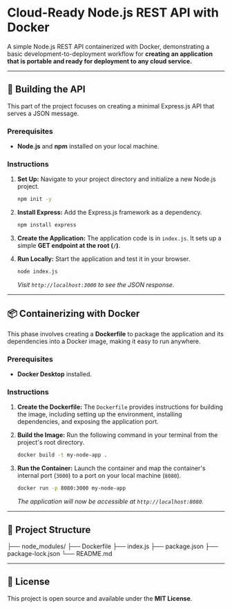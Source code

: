 # Cloud-Ready Node.js REST API with Docker

A simple Node.js REST API containerized with Docker, demonstrating a basic development-to-deployment workflow for **creating an application that is portable and ready for deployment to any cloud service.**

---

## 🚀 Building the API

This part of the project focuses on creating a minimal Express.js API that serves a JSON message.

### Prerequisites

* **Node.js** and **npm** installed on your local machine.

### Instructions

1.  **Set Up:** Navigate to your project directory and initialize a new Node.js project.
    ```bash
    npm init -y
    ```

2.  **Install Express:** Add the Express.js framework as a dependency.
    ```bash
    npm install express
    ```

3.  **Create the Application:** The application code is in `index.js`. It sets up a simple **GET endpoint at the root (`/`)**.

4.  **Run Locally:** Start the application and test it in your browser.
    ```bash
    node index.js
    ```
    *Visit `http://localhost:3000` to see the JSON response.*

---

## 📦 Containerizing with Docker

This phase involves creating a **Dockerfile** to package the application and its dependencies into a Docker image, making it easy to run anywhere.

### Prerequisites

* **Docker Desktop** installed.

### Instructions

1.  **Create the Dockerfile:** The `Dockerfile` provides instructions for building the image, including setting up the environment, installing dependencies, and exposing the application port.

2.  **Build the Image:** Run the following command in your terminal from the project's root directory.
    ```bash
    docker build -t my-node-app .
    ```

3.  **Run the Container:** Launch the container and map the container's internal port (`3000`) to a port on your local machine (`8080`).
    ```bash
    docker run -p 8080:3000 my-node-app
    ```
    *The application will now be accessible at `http://localhost:8080`.*

---

## 📂 Project Structure
├── node_modules/
├── Dockerfile
├── index.js
├── package.json
├── package-lock.json
└── README.md

---

## 📜 License

This project is open source and available under the **MIT License**.
